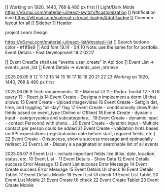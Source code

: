 [] Working on 1920, 1440, 768 & 480 px first
[] Light/Dark Mode https://v6.mui.com/material-ui/react-switch/#customization
[] Notification icon https://v6.mui.com/material-ui/react-badge/#dot-badge
[] Common layout for all
    [] Sidebar
    [] Header


project
Learn
Design

https://v6.mui.com/material-ui/react-list/#nested-list
[] Search buttone color - #f1f8e9
[] Add font
    19.14 - 04:10
    Note: use the same for for portfolio.
Event Details 
    -    Fast Development 18.2 02:17


[] Event Creat5e shall use  "events_user_create" in Api doc
[] Event List => events_user_list
[] Event Details => events_user_retrieve

2025.06.05
9
12
11
12
13
14
15
16
17
18
19
20
21
22
23 Working on 1920, 1440, 768 & 480 px first

2025.06.06
9  Tech requirements:
10 - Material UI
11 - Redux Toolkit
12 - RTK query
13 - React.js
14 Event Create - Designa n impleement a dorm UI that allows:
15    Event Create - Upload image/video
16    Event Create - Settgin dat, time, and toggling "all-day" flag
17    Event Create - conditionoally show/hide fields based on event_type (Online or Offline)
18    Event Create - dynamic input - categoryuoies and subcategories...
19    Event Create - dynamic input - contact Person(s) with photo...
20    Event Create - dynamic input - Multiple contact per person could be added
21 Event Create - validation hints based on API expectations (registratuiobn date before start, required fields, etc.)
22 Event Create - Onsuccess, show a success message and optinaolally redirect
23 Event List - Dispaly a a paginated or searchable list of all events 

2025.06.07
9  Event List - include important fields like titlke, date, location, status, etc.
10 Event List - 
11 Event Details - Show Data
12 Event Details success Error Message
13 Event List success Error Message
14 Event Create success Error Message
15 Event Details UI check
16 Event Details Tablet
17 Event Details Mobile
18 Event List UI check
19 Event List Tablet
20 Event List Mobile
21 Event Create UI check
22 Event Create Tablet
23 Event Create Mobile